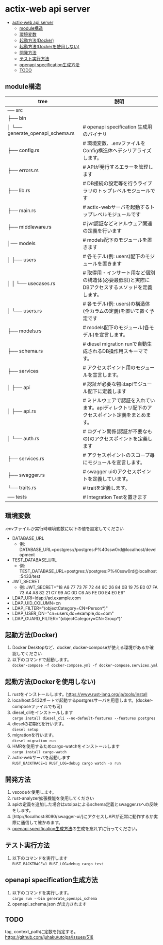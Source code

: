 # actix-web api server

- [actix-web api server](#actix-web-api-server)
  - [module構造](#module構造)
  - [環境変数](#環境変数)
  - [起動方法(Docker)](#起動方法docker)
  - [起動方法(Dockerを使用しない)](#起動方法dockerを使用しない)
  - [開発方法](#開発方法)
  - [テスト実行方法](#テスト実行方法)
  - [openapi specification生成方法](#openapi-specification生成方法)
  - [TODO](#todo)

## module構造

| tree                              | 説明                                                                                           |
| --------------------------------- | ---------------------------------------------------------------------------------------------- |
| ── src                            |                                                                                                |
| ├── bin                           |                                                                                                |
| │  └── generate_openapi_schema.rs | # openapi specification 生成用のバイナリ                                                       |
| ├── config.rs                     | # 環境変数、.envファイルをConfig構造体へデシリアライズします。                                   |
| ├── errors.rs                     | # APIが発行するエラーを管理します                                   |
| ├── lib.rs                        | # DB接続の設定等を行うライブラリのトップレベルモジュールです                                   |
| ├── main.rs                       | # actix-webサーバを起動するトップレベルモジュールです                                          |
| ├── middleware.rs                 | # jwt認証などミドルウェア関連の定義を行います                                                  |
| │── models                        | # models配下のモジュールを置きます                                                             |
| │  ├── users                      | # 各モデル(例: users)配下のモジュールを置きます                                                |
| │  │  └── usecases.rs             | # 取得用・インサート用など個別の構造体(必要最低限)と実際にDBアクセスするメソッドを定義します。 |
| │  └── users.rs                   | # 各モデル(例: users)の構造体(全カラムの定義)を置いて置く予定です                              |
| ├── models.rs                     | # models配下のモジュール(各モデル)を宣言します。                                               |
| ├── schema.rs                     | # diesel migration runで自動生成されるDB操作用スキーマです。                                   |
| ├── services                      | # アクセスポイント用のモジュールを宣言します。                                                 |
| │  ├── api                        | # 認証が必要な物はapiモジュール配下に定義します                                                |
| │  ├── api.rs                     | # ミドルウェアで認証を入れています。apiディレクトリ配下のアクセスポイント定義をまとめます。    |
| │  └── auth.rs                    | # ログイン関係(認証が不要なもの)のアクセスポイントを定義します                                 |
| ├── services.rs                   | # アクセスポイントのスコープ毎にモジュールを宣言します。                                       |
| ├── swagger.rs                    | # swagger uiのアクセスポイントを定義しています。                                               |
| └── traits.rs                     | # traitを定義します。                                                                     |
| ── tests                          | # Integration Testを置きます                                                             |

## 環境変数

.envファイルか実行時環境変数に以下の値を設定してください

- DATABASE_URL
  - 例: DATABASE_URL=postgres://postgres:P%40ssw0rd@localhost/development
- TEST_DATABASE_URL
  - 例: TEST_DATABASE_URL=postgres://postgres:P%40ssw0rd@localhost:5433/test
- JWT_SECRET
  - 例: JWT_SECRET="18 A6 77 73 7F 72 44 6C 26 84 0B 19 75 E0 07 FA 73 A4 A8 82 21 C7 99 AC 0D C6 A5 FE D0 E4 E0 E6"
- LDAP_URI=ldap://ad.example.com
- LDAP_UID_COLUMN=cn
- LDAP_FILTER="(objectCategory=CN=Person*)"
- LDAP_USER_DN="cn=users,dc=example,dc=com"
- LDAP_GUARD_FILTER="(objectCategory=CN=Group*)"

## 起動方法(Docker)

1. Docker Desktopなど、docker, docker-composeが使える環境があるか確認してください
2. 以下のコマンドで起動します。  
    ```docker-compose -f docker-compose.yml -f docker-compose.services.yml```

## 起動方法(Dockerを使用しない)

1. rustをインストールします。<https://www.rust-lang.org/ja/tools/install>
2. localhost:5432ポートで起動するpostgresサーバを用意します。(docker-composeファイルでも可)
3. diesel_cliをインストールします  
    ```cargo install diesel_cli --no-default-features --features postgres```
4. dieselの初期化を行います。  
    ```diesel setup```
5. migrationを行います。  
    ```diesel migration run```
6. HMRを使用するためcargo-watchをインストールします  
    ```cargo install cargo-watch```
7. actix-webサーバを起動します  
    ```RUST_BACKTRACE=1 RUST_LOG=debug cargo watch -x run```

## 開発方法

1. vscodeを使用します。
2. rust-analyzer拡張機能を使用してください
3. apiの定義を追加した場合はutoipaによるschema定義とswagger.rsへの反映をします。
4. [http://localhost:8080/swagger-ui/]にアクセスしAPIが正常に動作するか実際に通信して確かめます。
5. [openapi specification生成方法](#openapi-specification生成方法)の生成を忘れずに行ってください。

## テスト実行方法

1. 以下のコマンドを実行します  
   `RUST_BACKTRACE=1 RUST_LOG=debug cargo test`

## openapi specification生成方法

1. 以下のコマンドを実行します。  
    ```cargo run --bin generate_openapi_schema```
2. openapi_schema.json が出力されます

## TODO

  tag, context_pathに定数を指定する。 <https://github.com/juhaku/utoipa/issues/518>
